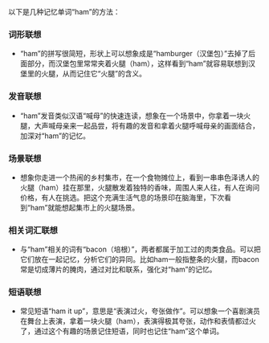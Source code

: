 以下是几种记忆单词“ham”的方法：

### 词形联想
 - “ham”的拼写很简短，形状上可以想象成是“hamburger（汉堡包）”去掉了后面部分，而汉堡包里常常夹着火腿（ham），这样看到“ham”就容易联想到汉堡里的火腿，从而记住它“火腿”的含义。

### 发音联想
 - “ham”发音类似汉语“喊母”的快速连读，想象在一个场景中，你拿着一块火腿，大声喊母亲来一起品尝，将有趣的发音和拿着火腿呼喊母亲的画面结合，加深对“ham”的记忆。

### 场景联想
 - 想象你走进一个热闹的乡村集市，在一个食物摊位上，看到一串串色泽诱人的火腿（ham）挂在那里，火腿散发着独特的香味，周围人来人往，有人在询问价格，有人在挑选。把这个充满生活气息的场景印在脑海里，下次看到“ham”就能想起集市上的火腿场景。

### 相关词汇联想
 - 与“ham”相关的词有“bacon（培根）”，两者都属于加工过的肉类食品。可以把它们放在一起记忆，分析它们的异同。比如ham一般指整条的火腿，而bacon常是切成薄片的腌肉，通过对比和联系，强化对“ham”的记忆。

### 短语联想
 - 常见短语“ham it up”，意思是“表演过火，夸张做作”。可以想象一个喜剧演员在舞台上表演，拿着一块火腿（ham），表演得极其夸张，动作和表情都过火了，通过这个有趣的场景记住短语，同时也记住“ham”这个单词。 